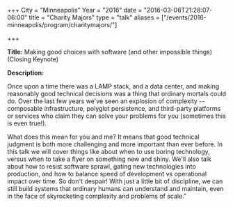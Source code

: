 +++
City = "Minneapolis"
Year = "2016"
date = "2016-03-06T21:28:07-06:00"
title = "Charity Majors"
type = "talk"
aliases = ["/events/2016-minneapolis/program/charitymajors/"]

+++

<div class="span-15  ">
  <div class="span-15  last ">
  <p><strong>Title:</strong>
Making good choices with software (and other impossible things) (Closing Keynote)
</p>

<p><strong>Description:</strong></p>

<p>
Once upon a time there was a LAMP stack, and a data center, and making reasonably good technical decisions was a thing that ordinary mortals could do. Over the last few years we've seen an explosion of complexity -- composable infrastructure, polyglot persistence, and third-party platforms or services who claim they can solve your problems for you (sometimes this is even true!).
</p>
<p>

What does this mean for you and me?  It means that good technical judgment is both more challenging and more important than ever before. In this talk we will cover things like about when to use boring technology, versus when to take a flyer on something new and shiny. We'll also talk about how to resist software sprawl, gating new technologies into production, and how to balance speed of development vs operational impact over time. So don't despair! With just a little bit of discipline, we can still build systems that ordinary humans can understand and maintain, even in the face of skyrocketing complexity and problems of scale."
</p>



  </div>
</div>

